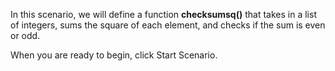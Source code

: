 In this scenario, we will define a function **checksumsq()** that takes in a list of integers, sums the square of each element, and checks if the sum is even or odd.

When you are ready to begin, click Start Scenario.